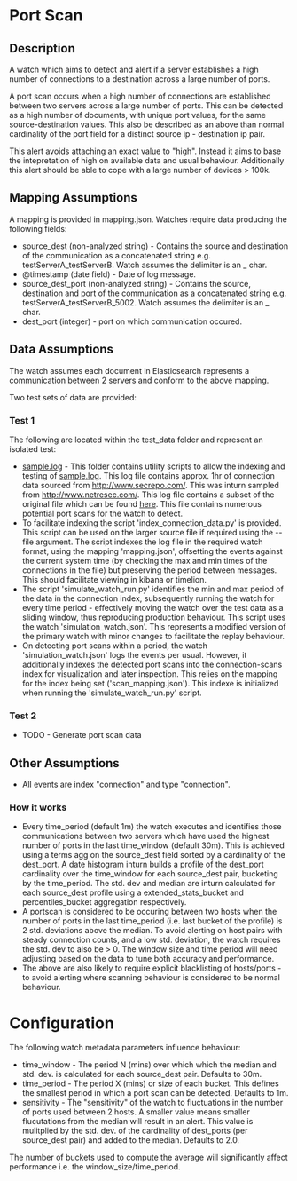 # Port Scan

## Description

A watch which aims to detect and alert if a server establishes a high number of connections to a destination across a large number of ports.

A port scan occurs when a high number of connections are established between two servers across a large number of ports.  This can be detected as a high number of documents, with unique port values, for the same source-destination values.  This also be described as an above than normal cardinality of the port field for a distinct source ip - destination ip pair.

This alert avoids attaching an exact value to "high".  Instead it aims to base the intepretation of high on available data and usual behaviour.  Additionally this alert should be able to cope with a large number of devices > 100k.

## Mapping Assumptions

A mapping is provided in mapping.json.  Watches require data producing the following fields:

* source_dest (non-analyzed string) - Contains the source and destination of the communication as a concatenated string e.g. testServerA_testServerB.  Watch assumes the delimiter is an _ char.
* @timestamp (date field) - Date of log message.
* source_dest_port (non-analyzed string) -  Contains the source, destination and port of the communication as a concatenated string e.g. testServerA_testServerB_5002. Watch assumes the delimiter is an _ char.
* dest_port (integer) - port on which communication occured.

## Data Assumptions

The watch assumes each document in Elasticsearch represents a communication between 2 servers and conform to the above mapping.

Two test sets of data are provided:

### Test 1

The following are located within the test_data folder and represent an isolated test:

* [sample.log](ref) - This folder contains utility scripts to allow the indexing and testing of [sample.log](ref). This log file contains approx. 1hr of connection data sourced from http://www.secrepo.com/.  This was inturn sampled from http://www.netresec.com/.  This log file contains a subset of the original file which can be found [here](http://www.secrepo.com/maccdc2012/conn.log.gz).  This file contains numerous potential port scans for the watch to detect. 
* To facilitate indexing the script 'index_connection_data.py' is provided.  This script can be used on the larger source file if required using the --file argument.  The script indexes the log file in the required watch format, using the mapping 'mapping.json', offsetting the events against the current system time (by checking the max and min times of the connections in the file) but preserving the period between messages.  This should facilitate viewing in kibana or timelion.  
* The script 'simulate_watch_run.py' identifies the min and max period of the data in the connection index, subsequently running the watch for every time period - effectively moving the watch over the test data as a sliding window, thus reproducing production behaviour.  This script uses the watch 'simulation_watch.json'.  This represents a modified version of the primary watch with minor changes to facilitate the replay behaviour.
* On detecting port scans within a period, the watch 'simulation_watch.json' logs the events per usual.  However, it additionally indexes the detected port scans into the connection-scans index for visualization and later inspection.  This relies on the mapping for the index being set ('scan_mapping.json').  This indexe is initialized when running the 'simulate_watch_run.py' script.

### Test 2

* TODO - Generate port scan data


## Other Assumptions

* All events are index "connection" and type "connection".

### How it works

* Every time_period (default 1m) the watch executes and identifies those communications between two servers which have used the highest number of ports in the last time_window (default 30m).  This is achieved using a terms agg on the source_dest field sorted by a cardinality of the dest_port.  A date histogram inturn builds a profile of the dest_port cardinality over the time_window for each source_dest pair, bucketing by the time_period.   The std. dev and median are inturn calculated for each source_dest profile using a extended_stats_bucket and percentiles_bucket aggregation respectively.
* A portscan is considered to be occuring between two hosts when the number of ports in the last time_period (i.e. last bucket of the profile) is 2 std. deviations above the median. To avoid alerting on host pairs with steady connection counts, and a low std. deviation, the watch requires the std. dev to also be > 0.  The window size and time period will need adjusting based on the data to tune both accuracy and performance.  
* The above are also likely to require explicit blacklisting of hosts/ports - to avoid alerting where scanning behaviour is considered to be normal behaviour. 

# Configuration

The following watch metadata parameters influence behaviour:

* time_window - The period N (mins) over which which the median and std. dev. is calculated for each source_dest pair. Defaults to 30m.
* time_period - The period X (mins) or size of each bucket.  This defines the smallest period in which a port scan can be detected.  Defaults to 1m.
* sensitivity - The "sensitivity" of the watch to fluctuations in the number of ports used between 2 hosts. A smaller value means smaller flucutations from the median will result in an alert. This value is mulitplied by the std. dev. of the cardinality of dest_ports (per source_dest pair) and added to the median.  Defaults to 2.0. 

The number of buckets used to compute the average will significantly affect performance i.e. the window_size/time_period.